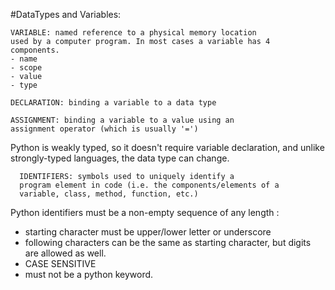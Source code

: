 #DataTypes and Variables:

    VARIABLE: named reference to a physical memory location
    used by a computer program. In most cases a variable has 4
    components.
    - name
    - scope
    - value
    - type
    
    DECLARATION: binding a variable to a data type
    
    ASSIGNMENT: binding a variable to a value using an 
    assignment operator (which is usually '=')
    
    
  Python is weakly typed, so it doesn't require variable 
  declaration, and unlike strongly-typed languages, the
  data type can change. 
  
      IDENTIFIERS: symbols used to uniquely identify a 
      program element in code (i.e. the components/elements of a 
      variable, class, method, function, etc.) 
      
  Python identifiers must be a non-empty sequence of any 
  length :
  - starting character must be upper/lower letter or underscore
  - following characters can be the same as starting character,
  but digits are allowed as well.
  - CASE SENSITIVE
  - must not be a python keyword.
  
  

  
  
  